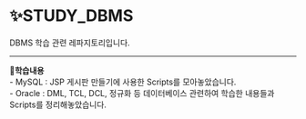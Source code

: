 # ✨STUDY_DBMS<br>
DBMS 학습 관련 레파지토리입니다.<br>
<hr>
🎈<b>학습내용</b><br>
- MySQL : JSP 게시판 만들기에 사용한 Scripts를 모아놓았습니다. <br>
- Oracle : DML, TCL, DCL, 정규화 등 데이터베이스 관련하여 학습한 내용들과 Scripts를 정리해놓았습니다. <br>
